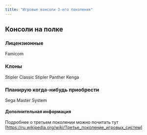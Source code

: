 ```yaml
---
title: "Игровые консоли 3-его поколения"
---
```


## Консоли на полке
### Лицензионные
Famicom
### Клоны
Stipler Classic
Stipler
Panther
Kenga
### Планирую когда-нибудь приобрести
Sega Master System
#### Дополнительная информация
Подробнее о третьем поколении можно почитать тут [https://ru.wikipedia.org/wiki/Третье_поколение_игровых_систем]